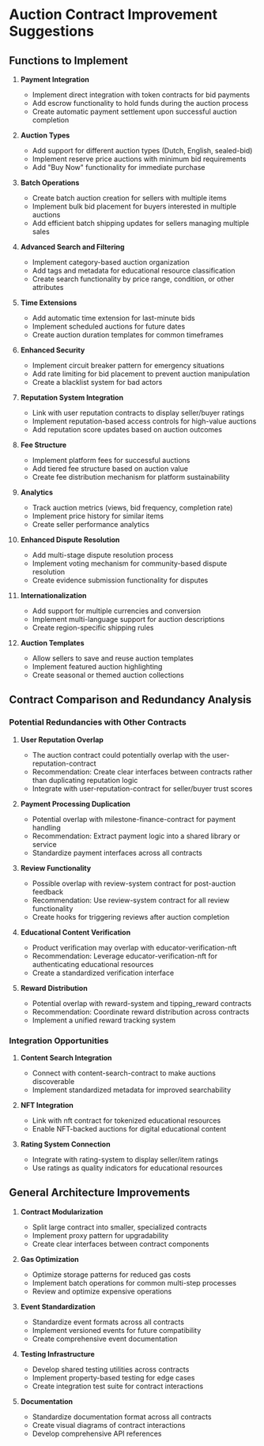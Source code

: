# Auction Contract Improvement Suggestions

## Functions to Implement

1. **Payment Integration**
   - Implement direct integration with token contracts for bid payments
   - Add escrow functionality to hold funds during the auction process
   - Create automatic payment settlement upon successful auction completion

2. **Auction Types**
   - Add support for different auction types (Dutch, English, sealed-bid)
   - Implement reserve price auctions with minimum bid requirements
   - Add "Buy Now" functionality for immediate purchase

3. **Batch Operations**
   - Create batch auction creation for sellers with multiple items
   - Implement bulk bid placement for buyers interested in multiple auctions
   - Add efficient batch shipping updates for sellers managing multiple sales

4. **Advanced Search and Filtering**
   - Implement category-based auction organization
   - Add tags and metadata for educational resource classification
   - Create search functionality by price range, condition, or other attributes

5. **Time Extensions**
   - Add automatic time extension for last-minute bids
   - Implement scheduled auctions for future dates
   - Create auction duration templates for common timeframes

6. **Enhanced Security**
   - Implement circuit breaker pattern for emergency situations
   - Add rate limiting for bid placement to prevent auction manipulation
   - Create a blacklist system for bad actors

7. **Reputation System Integration**
   - Link with user reputation contracts to display seller/buyer ratings
   - Implement reputation-based access controls for high-value auctions
   - Add reputation score updates based on auction outcomes

8. **Fee Structure**
   - Implement platform fees for successful auctions
   - Add tiered fee structure based on auction value
   - Create fee distribution mechanism for platform sustainability

9. **Analytics**
   - Track auction metrics (views, bid frequency, completion rate)
   - Implement price history for similar items
   - Create seller performance analytics

10. **Enhanced Dispute Resolution**
    - Add multi-stage dispute resolution process
    - Implement voting mechanism for community-based dispute resolution
    - Create evidence submission functionality for disputes

11. **Internationalization**
    - Add support for multiple currencies and conversion
    - Implement multi-language support for auction descriptions
    - Create region-specific shipping rules

12. **Auction Templates**
    - Allow sellers to save and reuse auction templates
    - Implement featured auction highlighting
    - Create seasonal or themed auction collections

## Contract Comparison and Redundancy Analysis

### Potential Redundancies with Other Contracts

1. **User Reputation Overlap**
   - The auction contract could potentially overlap with the user-reputation-contract
   - Recommendation: Create clear interfaces between contracts rather than duplicating reputation logic
   - Integrate with user-reputation-contract for seller/buyer trust scores

2. **Payment Processing Duplication**
   - Potential overlap with milestone-finance-contract for payment handling
   - Recommendation: Extract payment logic into a shared library or service
   - Standardize payment interfaces across all contracts

3. **Review Functionality**
   - Possible overlap with review-system contract for post-auction feedback
   - Recommendation: Use review-system contract for all review functionality
   - Create hooks for triggering reviews after auction completion

4. **Educational Content Verification**
   - Product verification may overlap with educator-verification-nft
   - Recommendation: Leverage educator-verification-nft for authenticating educational resources
   - Create a standardized verification interface

5. **Reward Distribution**
   - Potential overlap with reward-system and tipping_reward contracts
   - Recommendation: Coordinate reward distribution across contracts
   - Implement a unified reward tracking system

### Integration Opportunities

1. **Content Search Integration**
   - Connect with content-search-contract to make auctions discoverable
   - Implement standardized metadata for improved searchability

2. **NFT Integration**
   - Link with nft contract for tokenized educational resources
   - Enable NFT-backed auctions for digital educational content

3. **Rating System Connection**
   - Integrate with rating-system to display seller/item ratings
   - Use ratings as quality indicators for educational resources

## General Architecture Improvements

1. **Contract Modularization**
   - Split large contract into smaller, specialized contracts
   - Implement proxy pattern for upgradability
   - Create clear interfaces between contract components

2. **Gas Optimization**
   - Optimize storage patterns for reduced gas costs
   - Implement batch operations for common multi-step processes
   - Review and optimize expensive operations

3. **Event Standardization**
   - Standardize event formats across all contracts
   - Implement versioned events for future compatibility
   - Create comprehensive event documentation

4. **Testing Infrastructure**
   - Develop shared testing utilities across contracts
   - Implement property-based testing for edge cases
   - Create integration test suite for contract interactions

5. **Documentation**
   - Standardize documentation format across all contracts
   - Create visual diagrams of contract interactions
   - Develop comprehensive API references
